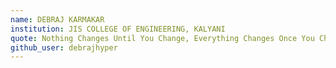 ```yaml
---
name: DEBRAJ KARMAKAR
institution: JIS COLLEGE OF ENGINEERING, KALYANI
quote: Nothing Changes Until You Change, Everything Changes Once You Change.
github_user: debrajhyper
---
```


